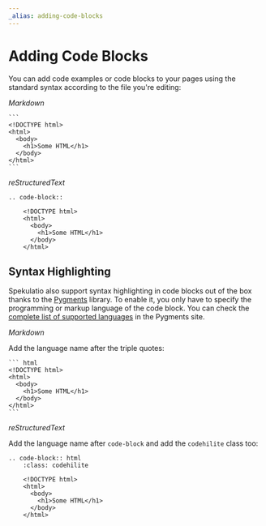 ```yaml
---
_alias: adding-code-blocks
---
```


Adding Code Blocks
==================

You can add code examples or code blocks to your pages using the standard syntax
according to the file you're editing:

_Markdown_

    ```
    <!DOCTYPE html>
    <html>
      <body>
        <h1>Some HTML</h1>
      </body>
    </html>
    ```

_reStructuredText_

    .. code-block::

        <!DOCTYPE html>
        <html>
          <body>
            <h1>Some HTML</h1>
          </body>
        </html>

Syntax Highlighting
-------------------

Spekulatio also support syntax highlighting in code blocks out of the box
thanks to the [Pygments](https://pygments.org/) library. To enable it,
you only have to specify the programming or markup language of the code block.
You can check the [complete list of supported languages][supported-languages]
in the Pygments site.

[supported-languages]: https://pygments.org/languages/

_Markdown_

Add the language name after the triple quotes:

    ``` html
    <!DOCTYPE html>
    <html>
      <body>
        <h1>Some HTML</h1>
      </body>
    </html>
    ```

_reStructuredText_

Add the language name after `code-block` and add the `codehilite` class too:

    .. code-block:: html
        :class: codehilite

        <!DOCTYPE html>
        <html>
          <body>
            <h1>Some HTML</h1>
          </body>
        </html>

